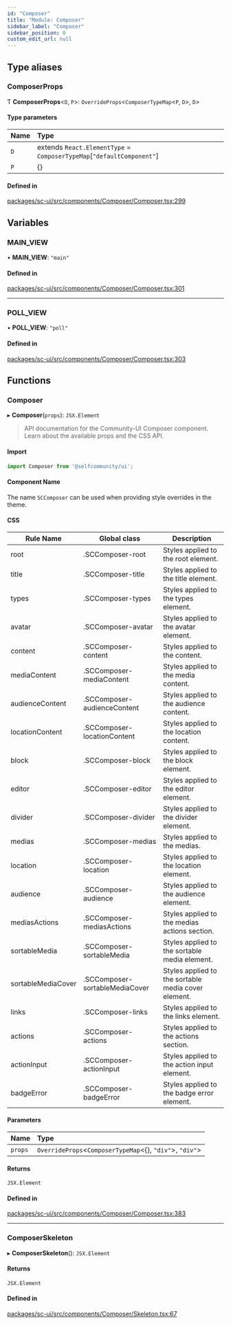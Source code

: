 ```yaml
---
id: "Composer"
title: "Module: Composer"
sidebar_label: "Composer"
sidebar_position: 0
custom_edit_url: null
---
```


## Type aliases

### ComposerProps

Ƭ **ComposerProps**<`D`, `P`\>: `OverrideProps`<`ComposerTypeMap`<`P`, `D`\>, `D`\>

#### Type parameters

| Name | Type |
| :------ | :------ |
| `D` | extends `React.ElementType` = `ComposerTypeMap`[``"defaultComponent"``] |
| `P` | {} |

#### Defined in

[packages/sc-ui/src/components/Composer/Composer.tsx:299](https://github.com/selfcommunity/community-ui/blob/7897031/packages/sc-ui/src/components/Composer/Composer.tsx#L299)

## Variables

### MAIN\_VIEW

• **MAIN\_VIEW**: ``"main"``

#### Defined in

[packages/sc-ui/src/components/Composer/Composer.tsx:301](https://github.com/selfcommunity/community-ui/blob/7897031/packages/sc-ui/src/components/Composer/Composer.tsx#L301)

___

### POLL\_VIEW

• **POLL\_VIEW**: ``"poll"``

#### Defined in

[packages/sc-ui/src/components/Composer/Composer.tsx:303](https://github.com/selfcommunity/community-ui/blob/7897031/packages/sc-ui/src/components/Composer/Composer.tsx#L303)

## Functions

### Composer

▸ **Composer**(`props`): `JSX.Element`

> API documentation for the Community-UI Composer component. Learn about the available props and the CSS API.

#### Import
```jsx
import Composer from '@selfcommunity/ui';
```
#### Component Name
The name `SCComposer` can be used when providing style overrides in the theme.

#### CSS

|Rule Name|Global class|Description|
|---|---|---|
|root|.SCComposer-root|Styles applied to the root element.|
|title|.SCComposer-title|Styles applied to the title element.|
|types|.SCComposer-types|Styles applied to the types element.|
|avatar|.SCComposer-avatar|Styles applied to the avatar element.|
|content|.SCComposer-content|Styles applied to the content.|
|mediaContent|.SCComposer-mediaContent|Styles applied to the media content.|
|audienceContent|.SCComposer-audienceContent|Styles applied to the audience content.|
|locationContent|.SCComposer-locationContent|Styles applied to the location content.|
|block|.SCComposer-block|Styles applied to the block element.|
|editor|.SCComposer-editor|Styles applied to the editor element.|
|divider|.SCComposer-divider|Styles applied to the divider element.|
|medias|.SCComposer-medias|Styles applied to the medias.|
|location|.SCComposer-location|Styles applied to the location element.|
|audience|.SCComposer-audience|Styles applied to the audience element.|
|mediasActions|.SCComposer-mediasActions|Styles applied to the medias actions section.|
|sortableMedia|.SCComposer-sortableMedia|Styles applied to the sortable media element.|
|sortableMediaCover|.SCComposer-sortableMediaCover|Styles applied to the sortable media cover element.|
|links|.SCComposer-links|Styles applied to the links element.|
|actions|.SCComposer-actions|Styles applied to the actions section.|
|actionInput|.SCComposer-actionInput|Styles applied to the action input element.|
|badgeError|.SCComposer-badgeError|Styles applied to the badge error element.|

#### Parameters

| Name | Type |
| :------ | :------ |
| `props` | `OverrideProps`<`ComposerTypeMap`<{}, ``"div"``\>, ``"div"``\> |

#### Returns

`JSX.Element`

#### Defined in

[packages/sc-ui/src/components/Composer/Composer.tsx:383](https://github.com/selfcommunity/community-ui/blob/7897031/packages/sc-ui/src/components/Composer/Composer.tsx#L383)

___

### ComposerSkeleton

▸ **ComposerSkeleton**(): `JSX.Element`

#### Returns

`JSX.Element`

#### Defined in

[packages/sc-ui/src/components/Composer/Skeleton.tsx:67](https://github.com/selfcommunity/community-ui/blob/7897031/packages/sc-ui/src/components/Composer/Skeleton.tsx#L67)
